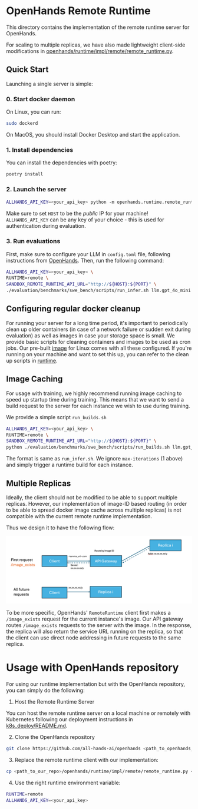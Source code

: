 # OpenHands Remote Runtime

This directory contains the implementation of the remote runtime server for OpenHands.

For scaling to multiple replicas, we have also made lightweight client-side modifications in [openhands/runtime/impl/remote/remote_runtime.py](../impl/remote/remote_runtime.py).


## Quick Start

Launching a single server is simple:

### 0. Start docker daemon

On Linux, you can run:
```bash
sudo dockerd
```

On MacOS, you should install Docker Desktop and start the application.

### 1. Install dependencies

You can install the dependencies with poetry:

```bash
poetry install
```

### 2. Launch the server

```bash
ALLHANDS_API_KEY=<your_api_key> python -m openhands.runtime.remote_runtime_server.main --host ${HOST} --port ${PORT}
```

Make sure to set `HOST` to be the _public_ IP for your machine! `ALLHANDS_API_KEY` can be any key of your choice - this is used for authentication during evaluation. 

### 3. Run evaluations

First, make sure to configure your LLM in `config.toml` file, following instructions from [OpenHands](https://github.com/all-hands-ai/openhands). Then, run the following command:

```bash
ALLHANDS_API_KEY=<your_api_key> \
RUNTIME=remote \
SANDBOX_REMOTE_RUNTIME_API_URL="http://${HOST}:${PORT}" \
./evaluation/benchmarks/swe_bench/scripts/run_infer.sh llm.gpt_4o_mini HEAD CodeActAgent 1 10 1 "princeton-nlp/SWE-bench_Lite" test
```

## Configuring regular docker cleanup
For running your server for a long time period, it's important to periodically clean up older containers (in case of a network failure or sudden exit during evaluation) as well as images in case your storage space is small. We provide basic scripts for cleaning containers and images to be used as cron jobs. Our pre-built [image](https://hub.docker.com/r/sumanthrh/openhands-dev) for Linux comes with all these configured. If you're running on your machine and want to set this up, you can refer to the clean up scripts in [runtime](/containers/runtime/). 

## Image Caching

For usage with training, we highly recommend running image caching to speed up startup time during training. This means that we want to send a build request to the server for each instance we wish to use during training.

We provide a simple script `run_builds.sh`

```bash
ALLHANDS_API_KEY=<your_api_key> \
RUNTIME=remote \
SANDBOX_REMOTE_RUNTIME_API_URL="http://${HOST}:${PORT}" \
python ./evaluation/benchmarks/swe_bench/scripts/run_builds.sh llm.gpt_4o_mini HEAD CodeActAgent 5000 1 64 "princeton-nlp/SWE-bench_Lite" test
```
The format is same as `run_infer.sh`. We ignore `max-iterations` (1 above) and simply trigger a runtime build for each instance.

## Multiple Replicas

Ideally, the client should not be modified to be able to support multiple replicas. However, our implementation of image-ID based routing (in order to be able to spread docker image cache across multiple replicas) is not compatible with the current remote runtime implementation.


Thus we design it to have the following flow:

![image](/assets/client_flow.png)


To be more specific, OpenHands' `RemoteRuntime` client first makes a `/image_exists` request for the current instance's image. Our API gateway routes `/image_exists` requests to the server with the image. In the response, the replica will also return the service URL running on the replica, so that the client can use direct node addressing in future requests to the same replica.


# Usage with OpenHands repository

For using our runtime implementation but with the OpenHands repository, you can simply do the following:

1. Host the Remote Runtime Server

You can host the remote runtime server on a local machine or remotely with Kubernetes following our deployment instructions in [k8s_deploy/README.md](../../../k8s_deploy/README.md).

2. Clone the OpenHands repository

```bash
git clone https://github.com/all-hands-ai/openhands <path_to_openhands_repo>
```

3. Replace the remote runtime client with our implementation:

```bash
cp <path_to_our_repo>/openhands/runtime/impl/remote/remote_runtime.py <path_to_openhands_repo>/openhands/runtime/impl/remote/remote_runtime.py
```

4. Use the right runtime environment variable:

```bash
RUNTIME=remote
ALLHANDS_API_KEY=<your_api_key>
```
